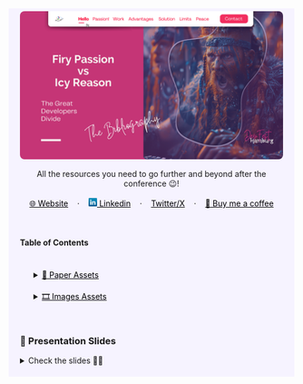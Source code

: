 <!-- RESOURCES COVER -->
<div style="background-color: #F6F3FF; padding: 20px" class="markdown-body">
<p style="margin-top: -15px">
  <a href="https://github.com/HelviraG/conferences.resources/tree/main/%5BEN%5Dfiry_and_icy/events/devfest_hambourg">
    <img style="border-radius: 8px" src="../../assets/covers/firy_passion_vs_icy_reason_devfest_hamburg_cover.png" alt="Firy Passion VS Icy Reason - DevFest Hamburg Cover" />
  </a>
</p>

  <p style="text-align:center">
    All the resources you need to go further and beyond after the conference 😉!
    <br />
    <br />
    <a href="https://helvira.dev" style="padding: 6px 12px; color: black" onmouseover="this.style.color='purple'; this.style.fontWeight=''" onmouseleave="this.style.color='black'">🌐 Website</a>
    ·
    <a href="https://linkedin.com/helvira-dev" style="padding: 6px 12px; color: black" onmouseover="this.style.color='purple';fontSize=''" onmouseleave="this.style.color='black'; this.style.fontWeight='normal'; fontSize='12px'"><img src="../../assets/linkedin.png" width="15px" alt="linkedin logo"/> Linkedin</a>
    ·
    <a href="https://twitter.com/helvira_g" style="padding: 6px 12px; color: black" onmouseover="this.style.color='purple';" onmouseleave="this.style.color='black'">Twitter/X</a>
    ·
    <a href="https://www.buymeacoffee.com/helvira" style="padding: 6px 12px; color: black" onmouseover="this.style.color='purple';" onmouseleave="this.style.color='black'">🥤 Buy me a coffee</a>
  </p>

  <br />

  <!-- TABLE OF CONTENTS -->
#### Table of Contents

  <ol style="list-style-type: none; margin-top: 40px;">
    <li>
      <!-- SCIENTIFIC PRESS SECTION -->
      <details>
        <summary>
          <a href="https://github.com/HelviraG/conferences.resources/tree/main/[EN]firy_and_icy/sections/PaperAssets.md#-paper-assets  " style="color: black" onmouseover="this.style.fontWeight='700';this.style.color='#6A42AB';" onmouseout="this.style.fontWeight='';this.style.color='black';">📰 Paper Assets</a>
        </summary>
          <ul style="list-style-type: none">
            <!-- USED DURING PRESENTATION SECTION -->
            <details style="margin-top: 20px">
            <summary>
              <a href="https://github.com/HelviraG/conferences.resources/tree/main/[EN]firy_and_icy/sections/PaperAssets.md#-paper-assets" style="color: black" onmouseover="this.style.fontWeight='700';this.style.color='#6A42AB';" onmouseout="this.style.fontWeight='';this.style.color='black';">Seen through the presentation</a>
            </summary>
            <ul style="list-style-type: none">
                <li style="margin-top: 10px">
                    <a href="https://github.com/HelviraG/conferences.resources/tree/main/[EN]firy_and_icy/sections/PaperAssets.md#%EF%B8%8F-divergence-between-employer-and-employee-understandings-of-passion-theory-and-implications-for-future-research" style="color: black" onmouseover="this.style.fontWeight='700';this.style.color='#6A42AB';" onmouseout="this.style.fontWeight='';this.style.color='black';">🧷 Divergence between employer and employee understandings of passion: Theory and implications for future research</a>
                </li>
                <li style="margin-top: 10px">
                    <a href="https://github.com/HelviraG/conferences.resources/tree/main/[EN]firy_and_icy/sections/PaperAssets.md#%EF%B8%8F-understanding-contemporary-forms-of-exploitation-attributions-of-passion-serve-to-legitimize-the-poor-treatment-of-workers" style="color: black" onmouseover="this.style.fontWeight='700';this.style.color='#6A42AB';" onmouseout="this.style.fontWeight='';this.style.color='black';">🧷 Understanding Contemporary Forms of Exploitation: Attributions of Passion Serve to Legitimize the Poor Treatment of Workers</a>
                </li>
                <li style="margin-top: 10px">
                    <a href="https://github.com/HelviraG/conferences.resources/tree/main/[EN]firy_and_icy/sections/PaperAssets.md#%EF%B8%8F-the-relationship-between-deliberate-practice-and-performance-in-sports-a-meta-analysis" style="color: black" onmouseover="this.style.fontWeight='700';this.style.color='#6A42AB';" onmouseout="this.style.fontWeight='';this.style.color='black';">🧷 The Relationship Between Deliberate Practice and Performance in Sports: A Meta-Analysis</a>
                </li>
            </ul>
            </details>
            <!-- MORE TO READ SECTION -->
            <details style="margin-top: 20px">
            <summary>
              <a href="https://github.com/HelviraG/conferences.resources/tree/main/[EN]firy_and_icy/sections/PaperAssets.md#-read-more" style="color: black" onmouseover="this.style.fontWeight='700';this.style.color='#6A42AB';" onmouseout="this.style.fontWeight='';this.style.color='black';">🔎 More to read</a>
            </summary>
            <ul style="list-style-type: none">
              <li style="margin-top: 8px">
                <a href="https://github.com/HelviraG/conferences.resources/tree/main/[EN]firy_and_icy/sections/PaperAssets.md#%EF%B8%8F-eyes-wide-open-perceived-exploitation-and-its-consequences" style="color: black" onmouseover="this.style.fontWeight='700';this.style.color='#6A42AB';" onmouseout="this.style.fontWeight='';this.style.color='black';">🧷 Eyes Wide Open: Perceived Exploitation and Its Consequences</a>
              </li>
              <li style="margin-top: 8px">
                <a href="https://github.com/HelviraG/conferences.resources/tree/main/[EN]firy_and_icy/sections/PaperAssets.md#%EF%B8%8F-%EF%B8%8F%EF%B8%8F-the-dualistic-model-of-passion-theory-research-and-implications-for-the-field-of-education" style="color: black" onmouseover="this.style.fontWeight='700';this.style.color='#6A42AB';" onmouseout="this.style.fontWeight='';this.style.color='black';">🧷 The Dualistic Model of Passion: Theory, Research, and Implications for the Field of Education</a>
              </li>
            </ul>
            </details>
          </ul>
      </details>
    </li>
    <!-- IMAGES ASSETS SECTION -->
    <li style="margin-top: 20px">
      <details style="margin-top: 10px">
      <summary>
        <a href="https://github.com/HelviraG/conferences.resources/tree/main/[EN]firy_and_icy/sections/ImagesAssets.md#%EF%B8%8F-images-assets" style="color: black" onmouseover="this.style.fontWeight='700';this.style.color='#6A42AB';" onmouseout="this.style.fontWeight='';this.style.color='black';">🎞️ Images Assets</a>
      </summary>
      <!-- MIDJOURNEY IMAGES SECTION -->
      <ul style="list-style-type: none">
        <details style="margin-top: 10px">
        <summary>
          <a href="https://github.com/HelviraG/conferences.resources/tree/main/[EN]firy_and_icy/sections/ImagesAssets.md#-midjourney-images" style="color: black" onmouseover="this.style.fontWeight='700';this.style.color='#6A42AB';" onmouseout="this.style.fontWeight='';this.style.color='black';">👾 Midjourney Images</a>
        </summary>
        <ul style="list-style-type: none; margin-top: 6px">
          <li><a href="https://github.com/HelviraG/conferences.resources/tree/main/[EN]firy_and_icy/sections/ImagesAssets.md#-planet-valhalla" style="color: black" onmouseover="this.style.fontWeight='700';this.style.color='#6A42AB';" onmouseout="this.style.fontWeight='';this.style.color='black';">📍 Planet Valhalla</a></li>
          <li style="margin-top: 2px"><a href="https://github.com/HelviraG/conferences.resources/tree/main/[EN]firy_and_icy/sections/ImagesAssets.md#-the-vikings" style="color: black" onmouseover="this.style.fontWeight='700';this.style.color='#6A42AB';" onmouseout="this.style.fontWeight='';this.style.color='black';">📍 The Vikings</a></li>
        </ul>
        </details>
      </ul>
      </details>
    </li>
  </ol>
  <br />

### 💽 Presentation Slides

<details>
    <summary>Check the slides 🤨🧐</summary>
    <ul>
        <li>
            <img style="border-radius: 8px" src="slides/devfest_hamburg_slides_1.png" alt="Firy Passion VS Icy Reason - DevFest Hamburg Slides" />
            <img style="border-radius: 8px" src="slides/devfest_hamburg_slides_2.png" alt="Firy Passion VS Icy Reason - DevFest Hamburg Slides" />
            <img style="border-radius: 8px" src="slides/devfest_hamburg_slides_3.png" alt="Firy Passion VS Icy Reason - DevFest Hamburg Slides" />
            <img style="border-radius: 8px" src="slides/devfest_hamburg_slides_4.png" alt="Firy Passion VS Icy Reason - DevFest Hamburg Slides" />
            <img style="border-radius: 8px" src="slides/devfest_hamburg_slides_5.png" alt="Firy Passion VS Icy Reason - DevFest Hamburg Slides" />
            <img style="border-radius: 8px" src="slides/devfest_hamburg_slides_6.png" alt="Firy Passion VS Icy Reason - DevFest Hamburg Slides" />
            <img style="border-radius: 8px" src="slides/devfest_hamburg_slides_7.png" alt="Firy Passion VS Icy Reason - DevFest Hamburg Slides" />
            <img style="border-radius: 8px" src="slides/devfest_hamburg_slides_8.png" alt="Firy Passion VS Icy Reason - DevFest Hamburg Slides" />
            <img style="border-radius: 8px" src="slides/devfest_hamburg_slides_9.png" alt="Firy Passion VS Icy Reason - DevFest Hamburg Slides" />
            <img style="border-radius: 8px" src="slides/devfest_hamburg_slides_10.png" alt="Firy Passion VS Icy Reason - DevFest Hamburg Slides" />
            <img style="border-radius: 8px" src="slides/devfest_hamburg_slides_11.png" alt="Firy Passion VS Icy Reason - DevFest Hamburg Slides" />
            <img style="border-radius: 8px" src="slides/devfest_hamburg_slides_12.png" alt="Firy Passion VS Icy Reason - DevFest Hamburg Slides" />
            <img style="border-radius: 8px" src="slides/devfest_hamburg_slides_13.png" alt="Firy Passion VS Icy Reason - DevFest Hamburg Slides" />
            <img style="border-radius: 8px" src="slides/devfest_hamburg_slides_14.png" alt="Firy Passion VS Icy Reason - DevFest Hamburg Slides" />
            <img style="border-radius: 8px" src="slides/devfest_hamburg_slides_15.png" alt="Firy Passion VS Icy Reason - DevFest Hamburg Slides" />
            <img style="border-radius: 8px" src="slides/devfest_hamburg_slides_16.png" alt="Firy Passion VS Icy Reason - DevFest Hamburg Slides" />
            <img style="border-radius: 8px" src="slides/devfest_hamburg_slides_17.png" alt="Firy Passion VS Icy Reason - DevFest Hamburg Slides" />
            <img style="border-radius: 8px" src="slides/devfest_hamburg_slides_18.png" alt="Firy Passion VS Icy Reason - DevFest Hamburg Slides" />
            <img style="border-radius: 8px" src="slides/devfest_hamburg_slides_19.png" alt="Firy Passion VS Icy Reason - DevFest Hamburg Slides" />
            <img style="border-radius: 8px" src="slides/devfest_hamburg_slides_20.png" alt="Firy Passion VS Icy Reason - DevFest Hamburg Slides" />
            <img style="border-radius: 8px" src="slides/devfest_hamburg_slides_21.png" alt="Firy Passion VS Icy Reason - DevFest Hamburg Slides" />
            <img style="border-radius: 8px" src="slides/devfest_hamburg_slides_22.png" alt="Firy Passion VS Icy Reason - DevFest Hamburg Slides" />
            <img style="border-radius: 8px" src="slides/devfest_hamburg_slides_23.png" alt="Firy Passion VS Icy Reason - DevFest Hamburg Slides" />
            <img style="border-radius: 8px" src="slides/devfest_hamburg_slides_24.png" alt="Firy Passion VS Icy Reason - DevFest Hamburg Slides" />
            <img style="border-radius: 8px" src="slides/devfest_hamburg_slides_25.png" alt="Firy Passion VS Icy Reason - DevFest Hamburg Slides" />
            <img style="border-radius: 8px" src="slides/devfest_hamburg_slides_26.png" alt="Firy Passion VS Icy Reason - DevFest Hamburg Slides" />
            <img style="border-radius: 8px" src="slides/devfest_hamburg_slides_27.png" alt="Firy Passion VS Icy Reason - DevFest Hamburg Slides" />
            <img style="border-radius: 8px" src="slides/devfest_hamburg_slides_28.png" alt="Firy Passion VS Icy Reason - DevFest Hamburg Slides" />
            <img style="border-radius: 8px" src="slides/devfest_hamburg_slides_29.png" alt="Firy Passion VS Icy Reason - DevFest Hamburg Slides" />
            <img style="border-radius: 8px" src="slides/devfest_hamburg_slides_30.png" alt="Firy Passion VS Icy Reason - DevFest Hamburg Slides" />
            <img style="border-radius: 8px" src="slides/devfest_hamburg_slides_31.png" alt="Firy Passion VS Icy Reason - DevFest Hamburg Slides" />
            <img style="border-radius: 8px" src="slides/devfest_hamburg_slides_32.png" alt="Firy Passion VS Icy Reason - DevFest Hamburg Slides" />
            <img style="border-radius: 8px" src="slides/devfest_hamburg_slides_33.png" alt="Firy Passion VS Icy Reason - DevFest Hamburg Slides" />
            <img style="border-radius: 8px" src="slides/devfest_hamburg_slides_34.png" alt="Firy Passion VS Icy Reason - DevFest Hamburg Slides" />
            <img style="border-radius: 8px" src="slides/devfest_hamburg_slides_35.png" alt="Firy Passion VS Icy Reason - DevFest Hamburg Slides" />
            <img style="border-radius: 8px" src="slides/devfest_hamburg_slides_36.png" alt="Firy Passion VS Icy Reason - DevFest Hamburg Slides" />
            <img style="border-radius: 8px" src="slides/devfest_hamburg_slides_37.png" alt="Firy Passion VS Icy Reason - DevFest Hamburg Slides" />
            <img style="border-radius: 8px" src="slides/devfest_hamburg_slides_38.png" alt="Firy Passion VS Icy Reason - DevFest Hamburg Slides" />
            <img style="border-radius: 8px" src="slides/devfest_hamburg_slides_39.png" alt="Firy Passion VS Icy Reason - DevFest Hamburg Slides" />
            <img style="border-radius: 8px" src="slides/devfest_hamburg_slides_40.png" alt="Firy Passion VS Icy Reason - DevFest Hamburg Slides" />
            <img style="border-radius: 8px" src="slides/devfest_hamburg_slides_41.png" alt="Firy Passion VS Icy Reason - DevFest Hamburg Slides" />
            <img style="border-radius: 8px" src="slides/devfest_hamburg_slides_42.png" alt="Firy Passion VS Icy Reason - DevFest Hamburg Slides" />
            <img style="border-radius: 8px" src="slides/devfest_hamburg_slides_43.png" alt="Firy Passion VS Icy Reason - DevFest Hamburg Slides" />
            <img style="border-radius: 8px" src="slides/devfest_hamburg_slides_44.png" alt="Firy Passion VS Icy Reason - DevFest Hamburg Slides" />
            <img style="border-radius: 8px" src="slides/devfest_hamburg_slides_45.png" alt="Firy Passion VS Icy Reason - DevFest Hamburg Slides" />
            <img style="border-radius: 8px" src="slides/devfest_hamburg_slides_46.png" alt="Firy Passion VS Icy Reason - DevFest Hamburg Slides" />
            <img style="border-radius: 8px" src="slides/devfest_hamburg_slides_47.png" alt="Firy Passion VS Icy Reason - DevFest Hamburg Slides" />
            <img style="border-radius: 8px" src="slides/devfest_hamburg_slides_48.png" alt="Firy Passion VS Icy Reason - DevFest Hamburg Slides" />
            <img style="border-radius: 8px" src="slides/devfest_hamburg_slides_49.png" alt="Firy Passion VS Icy Reason - DevFest Hamburg Slides" />
        </li>
    </ul>
</details>

</div>
